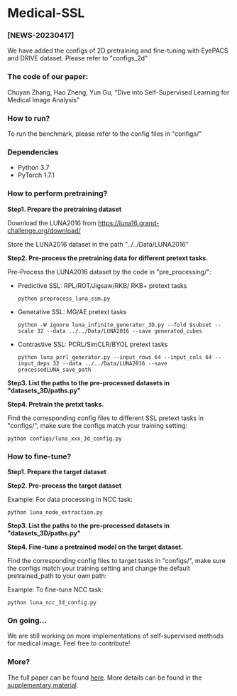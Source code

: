 # Medical-SSL

### [NEWS-20230417]
We have added the configs of 2D pretraining and fine-tuning with EyePACS and DRIVE dataset. Please refer to "configs_2d"

### The code of our paper: 

Chuyan Zhang, Hao Zheng, Yun Gu, "Dive into Self-Supervised Learning for Medical Image Analysis"

### How to run?
To run the benchmark, please refer to the config files in "configs/"

### Dependencies
*	Python 3.7
*	PyTorch 1.7.1

### How to perform pretraining?

**Step1. Prepare the pretraining dataset** 

Download the LUNA2016 from https://luna16.grand-challenge.org/download/

Store the LUNA2016 dataset in the path "../../Data/LUNA2016"

**Step2. Pre-process the pretraining data for different pretext tasks.** 

Pre-Process the LUNA2016 dataset by the code in "pre_processing/":

* Predictive SSL: RPL/ROT/Jigsaw/RKB/ RKB+ pretext tasks
  
  ```python preprocess_luna_ssm.py```

*  Generative SSL: MG/AE pretext tasks
  
    ```python -W ignore luna_infinite_generator_3D.py --fold $subset --scale 32 --data ../../Data/LUNA2016 --save generated_cubes```
   
*   Contrastive SSL: PCRL/SimCLR/BYOL pretext tasks
  
    ```python luna_pcrl_generator.py --input_rows 64 --input_cols 64 --input_deps 32 --data ../../Data/LUNA2016 --save processedLUNA_save_path```

**Step3. List the paths to the pre-processed datasets in "datasets_3D/paths.py"** 

**Step4. Pretrain the pretxt tasks.** 

Find the corresponding config files to different SSL pretext tasks in "configs/", make sure the configs match your training setting:

 ```python configs/luna_xxx_3d_config.py```


### How to fine-tune?

**Step1. Prepare the target dataset** 

**Step2. Pre-process the target dataset** 

Example: For data processing in NCC task:

 ```python luna_node_extraction.py```

**Step3. List the paths to the pre-processed datasets in "datasets_3D/paths.py"** 

**Step4. Fine-tune a pretrained model on the target dataset.** 

Find the corresponding config files to target tasks in "configs/", make sure the configs match your training setting and change the default pretrained_path to your own path:

Example: To fine-tune NCC task:

 ```python luna_ncc_3d_config.py```
 
### On going...
We are still working on more implementations of self-supervised methods for medical image. Feel free to contribute!

### More?
The full paper can be found [here](https://arxiv.org/pdf/2209.12157). More details can be found in the [supplementary material](appendix.pdf).






